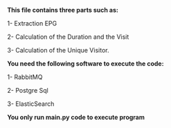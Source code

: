 **This file contains three parts such as:**

1- Extraction EPG

2- Calculation of the Duration and the Visit

3- Calculation of the Unique Visitor.

**You need the following software to execute the code:**

1- RabbitMQ

2- Postgre Sql

3- ElasticSearch

**You only run main.py code to execute program**
